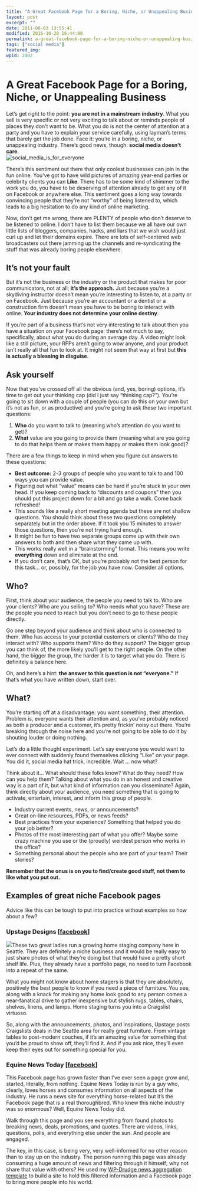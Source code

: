 ```yaml
---
title: "A Great Facebook Page for a Boring, Niche, or Unappealing Business"
layout: post
excerpt: ""
date: 2011-08-03 13:55:41
modified: 2016-10-20 16:44:00
permalink: a-great-facebook-page-for-a-boring-niche-or-unappealing-business/index.html
tags: ["social media"]
featured_img: 
wpid: 2402
---
```


# A Great Facebook Page for a Boring, Niche, or Unappealing Business

Let’s get right to the point: **you are not in a mainstream industry**. What you sell is very specific or not very exciting to talk about or reminds people of places they don’t want to be. What you do is not the center of attention at a party and you have to explain your service carefully, using layman’s terms that barely get the job done. Face it: you’re in a boring, niche, or unappealing industry. There’s good news, though: **social media doesn’t care**.  
![social_media_is_for_everyone](/_images/2011/08/social_media_is_for_everyone.jpg)

There’s this sentiment out there that only coolest businesses can join in the fun online. You’ve got to have wild pictures of amazing year-end parties or celebrity clients you can **Like**. There has to be some kind of shimmer to the work you do, you have to be deserving of attention already to get any of it on Facebook or anywhere else. This sentiment goes a long way towards convincing people that they’re not “worthy” of being listened to, which leads to a big hesitation to do any kind of online marketing.

Now, don’t get me wrong, there are PLENTY of people who don’t deserve to be listened to online. I don’t have to list them because we all have our own little lists of bloggers, companies, hacks, and liars that we wish would just curl up and let their domains expire. There are lots of self-centered web broadcasters out there jamming up the channels and re-syndicating the stuff that was already boring people elsewhere.

It’s not your fault
-------------------

But it’s not the business or the industry or the product that makes for poor communicators, not at all; **it’s the approach.** Just because you’re a skydiving instructor doesn’t mean you’re interesting to listen to, at a party or on Facebook. Just because you’re an accountant or a dentist or a construction firm doesn’t mean you have to be boring to interact with online. **Your industry does not determine your online destiny**.

If you’re part of a business that’s not very interesting to talk about then you have a situation on your Facebook page: there’s not much to say, specifically, about what you do during an average day. A video might look like a still picture, your RFPs aren’t going to wow anyone, and your product isn’t really all that fun to look at. It might not seem that way at first but **this is actually a blessing in disguise**.

Ask yourself
------------

<div>Now that you’ve crossed off all the obvious (and, yes, boring) options, it’s time to get out your thinking cap (did I just say “thinking cap?”). You’re going to sit down with a couple of people (you can do this on your own but it’s not as fun, or as productive) and you’re going to ask these two important questions:

1. **Who** do you want to talk to (meaning who’s attention do you want to get)?
2. **What** value are you going to provide them (meaning what are you going to do that helps them or makes them happy or makes them look good)?

There are a few things to keep in mind when you figure out answers to these questions:

- **Best outcome:** 2-3 groups of people who you want to talk to and 100 ways you can provide value.
- Figuring out what “value” means can be hard if you’re stuck in your own head. If you keep coming back to “discounts and coupons” then you should put this project down for a bit and go take a walk. Come back refreshed!
- This sounds like a really short meeting agenda but these are not shallow questions. You should think about these two questions completely separately but in the order above. If it took you 15 minutes to answer those questions, then you’re not trying hard enough.
- It might be fun to have two separate groups come up with their own answers to both and then share what they came up with.
- This works really well in a “brainstorming” format. This means you write **everything** down and eliminate at the end.
- If you don’t care, that’s OK, but you’re probably not the best person for this task… or, possibly, for the job you have now. Consider all options.

**Who?**
--------

First, think about your audience, the people you need to talk to. Who are your clients? Who are you selling to? Who needs what you have? These are the people you need to reach but you don’t need to go to these people directly.

Go one step beyond your audience and think about who is connected to them. Who has access to your potential customers or clients? Who do they interact with? Who supports them? Who do they support? The bigger group you can think of, the more likely you’ll get to the right people. On the other hand, the bigger the group, the harder it is to target what you do. There is definitely a balance here.

Oh, and here’s a hint: **the answer to this question is not “everyone.”** If that’s what you have written down, start over.

**What?**
---------

You’re starting off at a disadvantage: you want something, their attention. Problem is, everyone wants their attention and, as you’ve probably noticed as both a producer and a customer, it’s pretty frickin’ noisy out there. You’re breaking through the noise here and you’re not going to be able to do it by shouting louder or doing nothing.

Let’s do a little thought experiment. Let’s say everyone you would want to ever connect with suddenly found themselves clicking “Like” on your page. You did it, social media hat trick, incredible. Wait … now what?

Think about it… What should these folks know? What do they need? How can you help them? Talking about what you do in an honest and creative way is a part of it, but what kind of information can you disseminate? Again, think directly about your audience, you need something that is going to activate, entertain, interest, and inform this group of people.

- Industry current events, news, or announcements?
- Great on-line resources, PDFs, or news feeds?
- Best practices from your experience? Something that helped you do your job better?
- Photos of the most interesting part of what you offer? Maybe some crazy machine you use or the (proudly) weirdest person who works in the office?
- Something personal about the people who are part of your team? Their stories?

**Remember that the onus is on you to find/create good stuff, not them to like what you put out.**

Examples of great niche Facebook pages
--------------------------------------

Advice like this can be tough to put into practice without examples so how about a few?

### Upstage Designs \[[facebook](http://www.facebook.com/pages/Upstage-Designs/207069492652461)\]

[![](http://profile.ak.fbcdn.net/hprofile-ak-snc4/195745_207069492652461_6926089_n.jpg)](http://www.facebook.com/pages/Upstage-Designs/207069492652461)These two great ladies run a growing home staging company here in Seattle. They are definitely a niche business and it would be really easy to just share photos of what they’re doing but that would have a pretty short shelf life. Plus, they already have a portfolio page, no need to turn Facebook into a repeat of the same.

What you might not know about home stagers is that they are absolutely, positively the best people to know if you need a piece of furniture. You see, along with a knack for making any home look good to any person comes a near-fanatical drive to gather inexpensive but stylish rugs, tables, chairs, shelves, linens, and lamps. Home staging turns you into a Craigslist virtuoso.

So, along with the announcements, photos, and inspirations, Upstage posts Craigslists deals in the Seattle area for really great furniture. From vintage tables to post-modern couches, if it’s an amazing value for something that you’d be proud to show off, they’ll find it. And if you ask nice, they’ll even keep their eyes out for something special for you.

### Equine News Today \[[facebook](http://www.facebook.com/EquineNewsToday)\]

This Facebook page has grown faster than I’ve ever seen a page grow and, started, literally, from nothing. Equine News Today is run by a guy who, clearly, loves horses and consumes information on all aspects of the industry. He runs a news site for everything horse-related but it’s the Facebook page that is a real thoroughbred. Who knew this niche industry was so enormous? Well, Equine News Today did.

Walk through this page and you see everything from found photos to breaking news, deals, promotions, and quotes. There are videos, links, questions, polls, and everything else under the sun. And people are engaged.

The key, in this case, is being very, very well-informed for no other reason than to stay up on the industry. The person running this page was already consuming a huge amount of news and filtering through it himself; why not share that value with others? He used my [WP-Drudge news aggregation template](http://wpdrudge.com) to build a site to hold this filtered information and a Facebook page to bring more people into his world.

</div>